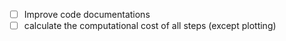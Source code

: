 - [ ] Improve code documentations
- [ ] calculate the computational cost of all steps (except plotting)